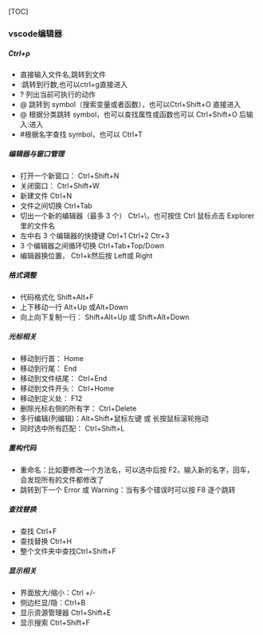 [TOC]

### vscode编辑器
##### Ctrl+p
- 直接输入文件名,跳转到文件
- :跳转到行数,也可以ctrl+g直接进入
- ? 列出当前可执行的动作
- @ 跳转到 symbol（搜索变量或者函数），也可以Ctrl+Shift+O 直接进入
- @ 根据分类跳转 symbol，也可以查找属性或函数也可以 Ctrl+Shift+O 后输入:进入
- #根据名字查找 symbol，也可以 Ctrl+T
##### 编辑器与窗口管理
- 打开一个新窗口： Ctrl+Shift+N
- 关闭窗口： Ctrl+Shift+W
- 新建文件 Ctrl+N       
- 文件之间切换 Ctrl+Tab
- 切出一个新的编辑器（最多 3 个） Ctrl+\，也可按住 Ctrl 鼠标点击 Explorer 里的文件名
- 左中右 3 个编辑器的快捷键 Ctrl+1 Ctrl+2 Ctr+3
- 3 个编辑器之间循环切换 Ctrl+Tab+Top/Down
- 编辑器换位置， Ctrl+k然后按 Left或 Right
##### 格式调整
- 代码格式化 Shift+Alt+F
- 上下移动一行 Alt+Up 或Alt+Down
- 向上向下复制一行： Shift+Alt+Up 或 Shift+Alt+Down
##### 光标相关
- 移动到行首： Home
- 移动到行尾： End
- 移动到文件结尾： Ctrl+End
- 移动到文件开头： Ctrl+Home
- 移动到定义处： F12
- 删除光标右侧的所有字： Ctrl+Delete
- 多行编辑(列编辑)：Alt+Shift+鼠标左键 或 长按鼠标滚轮拖动
- 同时选中所有匹配： Ctrl+Shift+L
##### 重构代码
- 重命名：比如要修改一个方法名，可以选中后按 F2，输入新的名字，回车，会发现所有的文件都修改了
- 跳转到下一个 Error 或 Warning：当有多个错误时可以按 F8 逐个跳转
##### 查找替换
- 查找 Ctrl+F
- 查找替换 Ctrl+H
- 整个文件夹中查找Ctrl+Shift+F
##### 显示相关
- 界面放大/缩小：Ctrl +/-
- 侧边栏显/隐：Ctrl+B
- 显示资源管理器 Ctrl+Shift+E
- 显示搜索 Ctrl+Shift+F